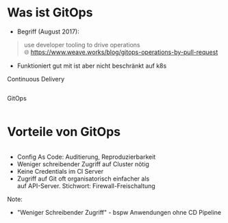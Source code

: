 # Was ist GitOps
<!-- .slide: style="font-size: 0.97em;"  -->
* Begriff (August 2017):

> use developer tooling to drive operations  
🌐 https://www.weave.works/blog/gitops-operations-by-pull-request

* Funktioniert gut mit ist aber nicht beschränkt auf k8s




Continuous Delivery

<img data-src="images/cicd.svg" width="50%"/>

GitOps

<img data-src="images/gitops-simple.svg" width="50%"/>



# Vorteile von GitOps
<!-- .slide: style="font-size: 0.9em;"  -->

<img data-src="images/gitops-simple.svg" width="34%" class="floatRight"/>

* Config As Code: Auditierung, Reproduzierbarkeit
* Weniger schreibender Zugriff auf Cluster nötig
* Keine Credentials im CI Server
* Zugriff auf Git oft organisatorisch einfacher als  
  auf API-Server. Stichwort: Firewall-Freischaltung

Note:
* "Weniger Schreibender Zugriff" - bspw Anwendungen ohne CD Pipeline
